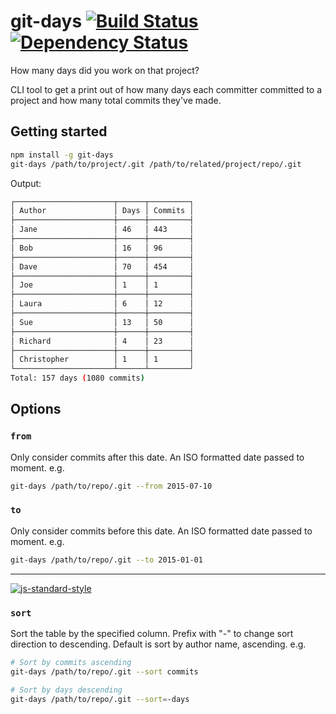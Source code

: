 # git-days [![Build Status](https://travis-ci.org/tableflip/git-days.svg)](https://travis-ci.org/tableflip/git-days) [![Dependency Status](https://david-dm.org/tableflip/git-days.svg)](https://david-dm.org/tableflip/git-days)
How many days did you work on that project?

CLI tool to get a print out of how many days each committer committed to a project and how many total commits they've made.

## Getting started

```sh
npm install -g git-days
git-days /path/to/project/.git /path/to/related/project/repo/.git
```

Output:

```sh
┌──────────────────────┬──────┬─────────┐
│ Author               │ Days │ Commits │
├──────────────────────┼──────┼─────────┤
│ Jane                 │ 46   │ 443     │
├──────────────────────┼──────┼─────────┤
│ Bob                  │ 16   │ 96      │
├──────────────────────┼──────┼─────────┤
│ Dave                 │ 70   │ 454     │
├──────────────────────┼──────┼─────────┤
│ Joe                  │ 1    │ 1       │
├──────────────────────┼──────┼─────────┤
│ Laura                │ 6    │ 12      │
├──────────────────────┼──────┼─────────┤
│ Sue                  │ 13   │ 50      │
├──────────────────────┼──────┼─────────┤
│ Richard              │ 4    │ 23      │
├──────────────────────┼──────┼─────────┤
│ Christopher          │ 1    │ 1       │
└──────────────────────┴──────┴─────────┘
Total: 157 days (1080 commits)
```

## Options

### `from`
Only consider commits after this date. An ISO formatted date passed to moment. 
e.g.

```sh
git-days /path/to/repo/.git --from 2015-07-10
```

### `to`
Only consider commits before this date. An ISO formatted date passed to moment. 
e.g.

```sh
git-days /path/to/repo/.git --to 2015-01-01
```

---
[![js-standard-style](https://cdn.rawgit.com/feross/standard/master/badge.svg)](https://github.com/feross/standard)

### `sort`
Sort the table by the specified column. Prefix with "-" to change sort direction to descending. Default is sort by author name, ascending.
e.g.

```sh
# Sort by commits ascending
git-days /path/to/repo/.git --sort commits

# Sort by days descending
git-days /path/to/repo/.git --sort=-days
```
